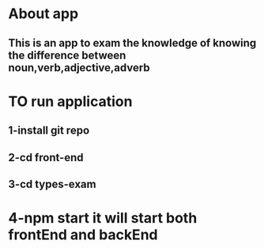 # About app
## This is an app to exam the knowledge of knowing the difference between noun,verb,adjective,adverb

# TO run application
## 1-install git repo
## 2-cd front-end
## 3-cd types-exam
# 4-npm start it will start both frontEnd and backEnd
